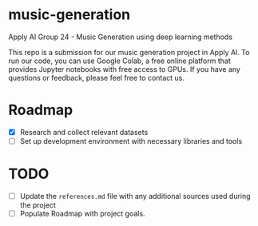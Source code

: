 # music-generation
Apply AI Group 24 - Music Generation using deep learning methods

This repo is a submission for our music generation project in Apply AI. To run our code, you can use Google Colab, a free online platform that provides Jupyter notebooks with free access to GPUs. If you have any questions or feedback, please feel free to contact us.
# Roadmap

- [x] Research and collect relevant datasets
- [ ] Set up development environment with necessary libraries and tools

# TODO
- [ ] Update the `references.md` file with any additional sources used during the project
- [ ] Populate Roadmap with project goals.
